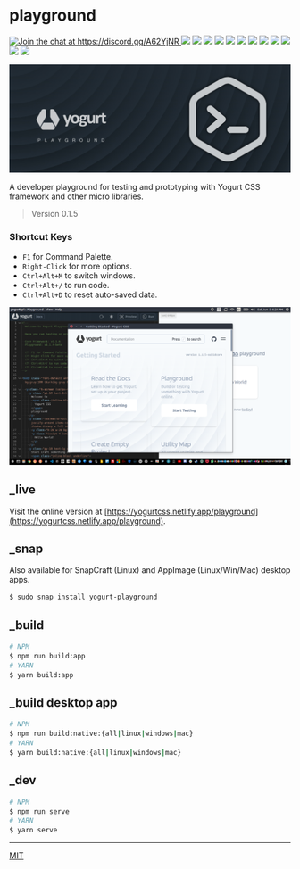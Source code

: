 # playground

<p align="left">
  <a href="https://discord.gg/A62YjNR"
     target="_blank">
    <img title="Join the chat at https://discord.gg/A62YjNR"
         src="https://img.shields.io/badge/DISCORD-JOIN_CHANNEL_%E2%86%92-7289da.svg?style=flat">
  </a>
  <img src="https://badgen.net/github/release/yogurt-foundation/playground">
  <img src="https://badgen.net/github/releases/yogurt-foundation/playground">
  <img src="https://badgen.net/github/assets-dl/yogurt-foundation/playground">
  <img src="https://badgen.net/github/branches/yogurt-foundation/playground">
  <img src="https://badgen.net/github/forks/yogurt-foundation/playground">
  <img src="https://badgen.net/github/stars/yogurt-foundation/playground">
  <img src="https://badgen.net/github/watchers/yogurt-foundation/playground">
  <img src="https://badgen.net/github/tag/yogurt-foundation/playground">
  <img src="https://badgen.net/github/commits/yogurt-foundation/playground">
  <img src="https://badgen.net/github/last-commit/yogurt-foundation/playground">
  <img src="https://badgen.net/github/contributors/yogurt-foundation/playground">
  <img src="https://badgen.net/github/license/yogurt-foundation/playground">
</p>

<p align="left">
  <img src="https://raw.githubusercontent.com/yogurt-foundation/playground/0.1.4/assets/yogurt_playground_promo.jpg"
       height="auto"
       width="auto">
</p>

A developer playground for testing and prototyping with Yogurt CSS framework and other micro libraries.

> Version 0.1.5

### Shortcut Keys

- `F1` for Command Palette.
- `Right-Click` for more options.
- `Ctrl+Alt+M` to switch windows.
- `Ctrl+Alt+/` to run code.
- `Ctrl+Alt+D` to reset auto-saved data.

<p align="center">
  <img src="https://raw.githubusercontent.com/yogurt-foundation/playground/0.1.5/assets/ddfb3c5ba273ab092534cfed.png"
       height="auto"
       width="auto">
</p>

## _live

Visit the online version at [https://yogurtcss.netlify.app/playground](https://yogurtcss.netlify.app/playground).

## _snap

Also available for SnapCraft (Linux) and AppImage (Linux/Win/Mac) desktop apps.

```bash
$ sudo snap install yogurt-playground
```

## _build

```bash
# NPM
$ npm run build:app
# YARN
$ yarn build:app
```

## _build desktop app

```bash
# NPM
$ npm run build:native:{all|linux|windows|mac}
# YARN
$ yarn build:native:{all|linux|windows|mac}
```

## _dev

```bash
# NPM
$ npm run serve
# YARN
$ yarn serve
```

---

[MIT](https://github.com/yogurt-foundation/playground/blob/master/LICENSE)

